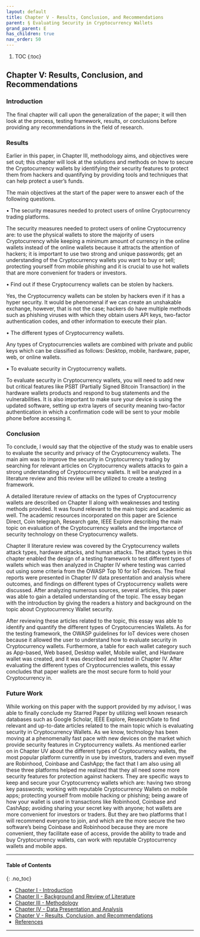 ```yaml
---
layout: default
title: Chapter V - Results, Conclusion, and Recommendations
parent: § Evaluating Security in Cryptocurrency Wallets  
grand_parent: E 
has_children: true
nav_order: 50
---
```

<style>
.dont-break-out {
  /* These are technically the same, but use both */
  overflow-wrap: break-word;
  word-wrap: break-word;

  -ms-word-break: break-all;
  /* This is the dangerous one in WebKit, as it breaks things wherever */
  word-break: break-all;
  /* Instead use this non-standard one: */
  word-break: break-word;
}

.youtube-container {
    position: relative;
    width: 100%;
    height: 0;
    padding-bottom: 56.25%;
}
.youtube-video {
    position: absolute;
    top: 0;
    left: 0;
    width: 100%;
    height: 100%;
}

</style>

<div class="dont-break-out" markdown="1">

1. TOC
{:toc}

## Chapter V: Results, Conclusion, and Recommendations

### Introduction
The final chapter will call upon the generalization of the paper; it will then look at the process, testing framework, results, or conclusions before providing any recommendations in the field of research.

### Results
Earlier in this paper, in Chapter III, methodology aims, and objectives were set out; this chapter will look at the solutions and methods on how to secure the Cryptocurrency wallets by identifying their security features to protect them from hackers and quantifying by providing tools and techniques that can help protect a user’s funds.

The main objectives at the start of the paper were to answer each of the following questions.

• The security measures needed to protect users of online Cryptocurrency trading platforms.

The security measures needed to protect users of online Cryptocurrency are: to use the physical wallets to store the majority of users Cryptocurrency while keeping a minimum amount of currency in the online wallets instead of the online wallets because it attracts the attention of hackers; it is important to use two strong and unique passwords; get an understanding of the Cryptocurrency wallets you want to buy or sell; protecting yourself from mobile phishing and it is crucial to use hot wallets that are more convenient for traders or investors.

• Find out if these Cryptocurrency wallets can be stolen by hackers.

Yes, the Cryptocurrency wallets can be stolen by hackers even if it has a hyper security. It would be phenomenal if we can create an unshakable exchange, however, that is not the case; hackers do have multiple methods such as phishing viruses with which they obtain users API keys, two-factor authentication codes, and other information to execute their plan.

• The different types of Cryptocurrency wallets.

Any types of Cryptocurrencies wallets are combined with private and public keys which can be classified as follows: Desktop, mobile, hardware, paper, web, or online wallets.

• To evaluate security in Cryptocurrency wallets.

To evaluate security in Cryptocurrency wallets, you will need to add new but critical features like PSBT (Partially Signed Bitcoin Transaction) in the hardware wallets products and respond to bug statements and the vulnerabilities. It is also important to make sure your device is using the updated software, setting up extra layers of security meaning two-factor authentication in which a confirmation code will be sent to your mobile phone before accessing it.

### Conclusion
To conclude, I would say that the objective of the study was to enable users to evaluate the security and privacy of the Cryptocurrency wallets. The main aim was to improve the security in Cryptocurrency trading by searching for relevant articles on Cryptocurrency wallets attacks to gain a strong understanding of Cryptocurrency wallets. It will be analyzed in a literature review and this review will be utilized to create a testing framework.

A detailed literature review of attacks on the types of Cryptocurrency wallets are described on Chapter II along with weaknesses and testing methods provided. It was found relevant to the main topic and academic as well. The academic resources incorporated on this paper are Science Direct, Coin telegraph, Research gate, IEEE Explore describing the main topic on evaluation of the Cryptocurrency wallets and the importance of security technology on these Cryptocurrency wallets.

Chapter II literature review was covered by the Cryptocurrency wallets attack types, hardware attacks, and human attacks. The attack types in this chapter enabled the design of a testing framework to test different types of wallets which was then analyzed in Chapter IV where testing was carried out using some criteria from the OWASP Top 10 for IoT devices. The final reports were presented in Chapter IV data presentation and analysis where outcomes, and findings on different types of Cryptocurrency wallets were discussed. After analyzing numerous sources, several articles, this paper was able to gain a detailed understanding of the topic. The essay began with the introduction by giving the readers a history and background on the topic about Cryptocurrency Wallet security.

After reviewing these articles related to the topic, this essay was able to identify and quantify the different types of Cryptocurrencies Wallets. As for the testing framework, the OWASP guidelines for IoT devices were chosen because it allowed the user to understand how to evaluate security in Cryptocurrency wallets. Furthermore, a table for each wallet category such as App-based, Web based, Desktop wallet, Mobile wallet, and Hardware wallet was created, and it was described and tested in Chapter IV. After evaluating the different types of Cryptocurrencies wallets, this essay concludes that paper wallets are the most secure form to hold your Cryptocurrency in.

### Future Work
While working on this paper with the support provided by my advisor, I was able to finally conclude my Starred Paper by utilizing well known research databases such as Google Scholar, IEEE Explore, ResearchGate to find relevant and up-to-date articles related to the main topic which is evaluating security in Cryptocurrency Wallets. As we know, technology has been moving at a phenomenally fast pace with new devices on the market which provide security features in Cryptocurrency wallets. As mentioned earlier on in Chapter UV about the different types of Cryptocurrency wallets, the most popular platform currently in use by investors, traders and even myself are Robinhood, Coinbase and CashApp; the fact that I am also using all these three platforms helped me realized that they all need some more security features for protection against hackers. They are specific ways to keep and secure your Cryptocurrency wallets which are: having two strong key passwords; working with reputable Cryptocurrency Wallets on mobile apps; protecting yourself from mobile hacking or phishing; being aware of how your wallet is used in transactions like Robinhood, Coinbase and CashApp; avoiding sharing your secret key with anyone; hot wallets are more convenient for investors or traders. But they are two platforms that I will recommend everyone to join, and which are the more secure the two software’s being Coinbase and Robinhood because they are more convenient, they facilitate ease of access, provide the ability to trade and buy Cryptocurrency wallets, can work with reputable Cryptocurrency wallets and mobile apps.

***

#### Table of Contents
{: .no_toc}

<ul><li> <a href="/docs/E/evaluating-security-in-cryptocurrency-wallets-1/">Chapter I - Introduction</a></li><li> <a href="/docs/E/evaluating-security-in-cryptocurrency-wallets-2/">Chapter II - Background and Review of Literature</a></li><li> <a href="/docs/E/evaluating-security-in-cryptocurrency-wallets-3/">Chapter III - Methodology</a></li><li> <a href="/docs/E/evaluating-security-in-cryptocurrency-wallets-4/">Chapter IV - Data Presentation and Analysis</a></li><li> <a href="/docs/E/evaluating-security-in-cryptocurrency-wallets-5/">Chapter V - Results, Conclusion, and Recommendations</a></li><li> <a href="/docs/E/evaluating-security-in-cryptocurrency-wallets-6/">References</a></li></ul>

***

</div>

